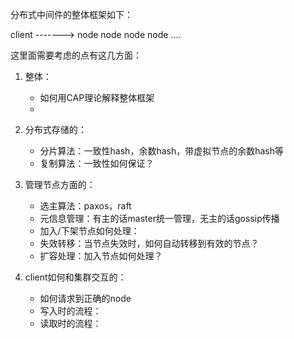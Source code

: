   
分布式中间件的整体框架如下：

client  -------> node  node  node node ....


这里面需要考虑的点有这几方面：

1. 整体：
	- 如何用CAP理论解释整体框架
	- 

1. 分布式存储的：
	- 分片算法：一致性hash，余数hash，带虚拟节点的余数hash等
	- 复制算法：一致性如何保证？

2. 管理节点方面的：
	- 选主算法：paxos，raft
	- 元信息管理：有主的话master统一管理，无主的话gossip传播
	- 加入/下架节点如何处理：
	- 失效转移：当节点失效时，如何自动转移到有效的节点？
	- 扩容处理：加入节点如何处理？
3. client如何和集群交互的：
	- 如何请求到正确的node
	- 写入时的流程：
	- 读取时的流程：
	
